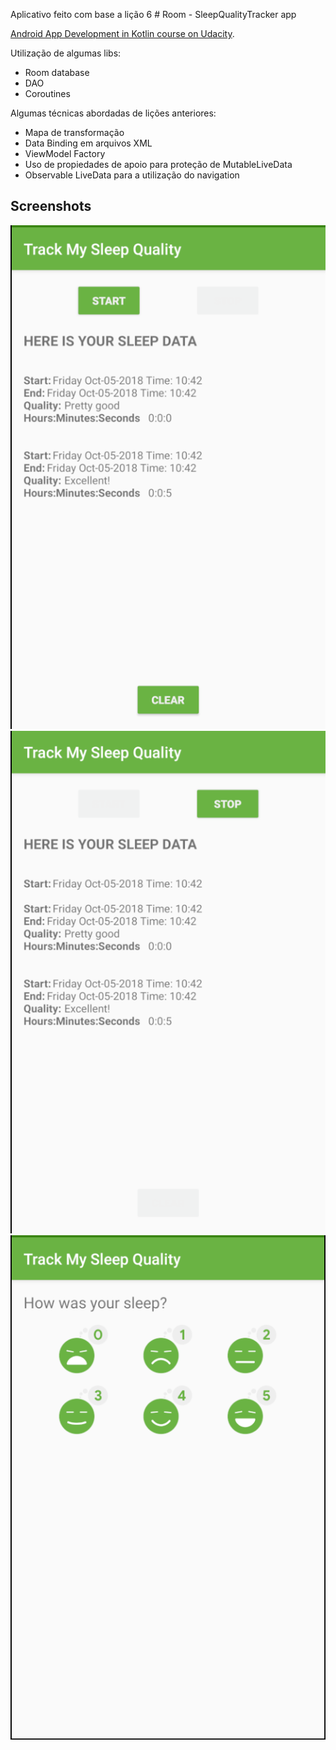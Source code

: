Aplicativo feito com base a lição 6 # Room - SleepQualityTracker app 

[Android App Development in Kotlin course on Udacity](https://www.udacity.com/course/???).

Utilização de algumas libs:
* Room database
* DAO
* Coroutines

Algumas técnicas abordadas de lições anteriores:
* Mapa de transformação
* Data Binding em arquivos XML
* ViewModel Factory
* Uso de propiedades de apoio para proteção de MutableLiveData
* Observable LiveData para a utilização do navigation

## Screenshots

![Screenshot1](screenshots/sleep_quality_tracker_start.png)
![Screenshot2](screenshots/sleep_quality_tracker_stop.png)
![Screenshot3](screenshots/sleep_quality_tracker_quality.png)



